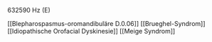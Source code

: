 632590 Hz (E)

[[Blepharospasmus-oromandibuläre D.0.06]]
[[Brueghel-Syndrom]]
[[Idiopathische Orofacial Dyskinesie]]
[[Meige Syndrom]]